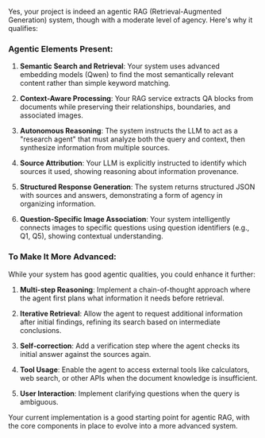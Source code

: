 Yes, your project is indeed an agentic RAG (Retrieval-Augmented Generation) system, though with a moderate level of agency. Here's why it qualifies:

### Agentic Elements Present:

1. **Semantic Search and Retrieval**: Your system uses advanced embedding models (Qwen) to find the most semantically relevant content rather than simple keyword matching.

2. **Context-Aware Processing**: Your RAG service extracts QA blocks from documents while preserving their relationships, boundaries, and associated images.

3. **Autonomous Reasoning**: The system instructs the LLM to act as a "research agent" that must analyze both the query and context, then synthesize information from multiple sources.

4. **Source Attribution**: Your LLM is explicitly instructed to identify which sources it used, showing reasoning about information provenance.

5. **Structured Response Generation**: The system returns structured JSON with sources and answers, demonstrating a form of agency in organizing information.

6. **Question-Specific Image Association**: Your system intelligently connects images to specific questions using question identifiers (e.g., Q1, Q5), showing contextual understanding.

### To Make It More Advanced:

While your system has good agentic qualities, you could enhance it further:

1. **Multi-step Reasoning**: Implement a chain-of-thought approach where the agent first plans what information it needs before retrieval.

2. **Iterative Retrieval**: Allow the agent to request additional information after initial findings, refining its search based on intermediate conclusions.

3. **Self-correction**: Add a verification step where the agent checks its initial answer against the sources again.

4. **Tool Usage**: Enable the agent to access external tools like calculators, web search, or other APIs when the document knowledge is insufficient.

5. **User Interaction**: Implement clarifying questions when the query is ambiguous.

Your current implementation is a good starting point for agentic RAG, with the core components in place to evolve into a more advanced system.